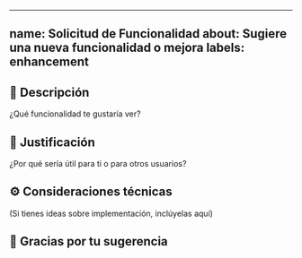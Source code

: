 ---

name: Solicitud de Funcionalidad
about: Sugiere una nueva funcionalidad o mejora
labels: enhancement
-------------------

## 🚀 Descripción

¿Qué funcionalidad te gustaría ver?

## 📖 Justificación

¿Por qué sería útil para ti o para otros usuarios?

## ⚙️ Consideraciones técnicas

(Si tienes ideas sobre implementación, inclúyelas aquí)

## 🙏 Gracias por tu sugerencia
